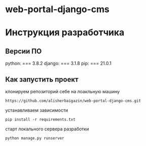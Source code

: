 # web-portal-django-cms
# Инструкция разработчика

## Версии ПО

python: === 3.8.2
django: === 3.1.8
pip: === 21.0.1

## Как запустить проект

клонируем репозиторий себе на лоакльную машину
```
https://github.com/alisherbaigazin/web-portal-django-cms.git
```

устанавливаем зависимости
```
pip install -r requirements.txt
```

старт локального сервера разработки
```
python manage.py runserver
```
